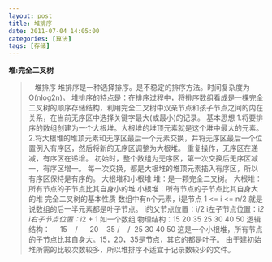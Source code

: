 ```yaml
---
layout: post
title: 堆排序
date: 2011-07-04 14:05:00
categories: [算法]
tags: [存储]
---
```

**堆:完全二叉树**

>   
堆排序
堆排序是一种选择排序。是不稳定的排序方法。时间复杂度为O(nlog2n)。
堆排序的特点是：在排序过程中，将排序数组看成是一棵完全二叉树的顺序存储结构，利用完全二叉树中双亲节点和孩子节点之间的内在关系，在当前无序区中选择关键字最大(或最小)的记录。
基本思想
1.将要排序的数组创建为一个大根堆。大根堆的堆顶元素就是这个堆中最大的元素。
2.将大根堆的堆顶元素和无序区最后一个元素交换，并将无序区最后一个位置例入有序区，然后将新的无序区调整为大根堆。
重复操作，无序区在递减，有序区在递增。
初始时，整个数组为无序区，第一次交换后无序区减一，有序区增一。
每一次交换，都是大根堆的堆顶元素插入有序区，所以有序区保持是有序的。
大根堆和小根堆
堆：是一颗完全二叉树。
大根堆：所有节点的子节点比其自身小的堆
小根堆：所有节点的子节点比其自身大的堆
完全二叉树的基本性质
数组中有n个元素，i是节点
1 <= i <= n/2 就是说数组的后一半元素都是叶子节点。
i的父节点位置：i/2
i左子节点位置：i*2
i右子节点位置：i*2 + 1
如一个数组
物理结构：15 20 35 25 30 40 50
逻辑结构：
    15
   /   
  20    35
/    / 
25 30 40 50
这是一个小根堆，所有节点的子节点比其自身大。15，20，35是节点，其它的都是叶子。
由于建初始堆所需的比较次数较多，所以堆排序不适宜于记录数较少的文件。
